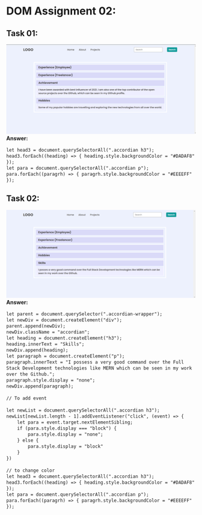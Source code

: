 # DOM Assignment 02:

## Task 01:
![output](./task1Output.png)
**Answer:**

    let head3 = document.querySelectorAll(".accordian h3");
    head3.forEach((heading) => { heading.style.backgroundColor = "#DADAF8" });
    let para = document.querySelectorAll(".accordian p");
    para.forEach((paragrh) => { paragrh.style.backgroundColor = "#EEEEFF" });


## Task 02:
![output](./task2Output.png)
**Answer:**

  
    let parent = document.querySelector(".accordian-wrapper");
    let newDiv = document.createElement("div");
    parent.append(newDiv);
    newDiv.className = "accordian";
    let heading = document.createElement("h3");
    heading.innerText = "Skills";
    newDiv.append(heading);
    let paragraph = document.createElement("p");
    paragraph.innerText = "I possess a very good command over the Full Stack Development technologies like MERN which can be seen in my work over the Github.";
    paragraph.style.display = "none";
    newDiv.append(paragraph);

    // To add event

    let newList = document.querySelectorAll(".accordian h3");
    newList[newList.length - 1].addEventListener("click", (event) => {
        let para = event.target.nextElementSibling;
        if (para.style.display === "block") {
            para.style.display = "none";
        } else {
            para.style.display = "block"
        }
    })

    // to change color
    let head3 = document.querySelectorAll(".accordian h3");
    head3.forEach((heading) => { heading.style.backgroundColor = "#DADAF8" });
    let para = document.querySelectorAll(".accordian p");
    para.forEach((paragrh) => { paragrh.style.backgroundColor = "#EEEEFF" });